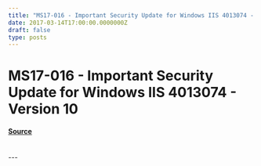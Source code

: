 ```yaml
---
title: "MS17-016 - Important Security Update for Windows IIS 4013074 - Version 10"
date: 2017-03-14T17:00:00.0000000Z
draft: false
type: posts
---
```

# MS17-016 - Important Security Update for Windows IIS 4013074 - Version 10









#### [Source](https://technet.microsoft.com/en-us/library/security/MS17-016)

<br/>
---
